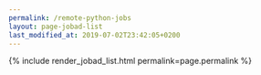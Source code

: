 ```yaml
---
permalink: /remote-python-jobs
layout: page-jobad-list
last_modified_at: 2019-07-02T23:42:05+0200
---
```

{% include render_jobad_list.html permalink=page.permalink %}
